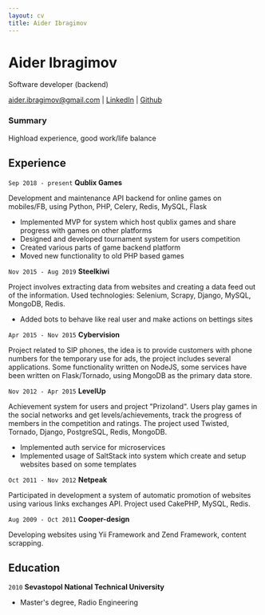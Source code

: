 ```yaml
---
layout: cv
title: Aider Ibragimov
---
```

# Aider Ibragimov
Software developer (backend)

<div id="webaddress">
<a href="mailto:aider.ibragimov@gmail.com">aider.ibragimov@gmail.com</a> | <a href="http://linkedin.com/in/aideribragimov/">LinkedIn</a> | <a href="https://github.com/Ins1ne">Github</a>
</div>


### Summary

Highload experience, good work/life balance



## Experience


`Sep 2018 - present`
__Qublix Games__ <!-- , [https://qublix.com](https://qublix.com) -->

Development and maintenance API backend for online games on mobiles/FB, using Python, PHP, Celery, Redis, MySQL, Flask

- Implemented MVP for system which host qublix games and share progress with games on other platforms
- Designed and developed tournament system for users competition
- Created various parts of game backend platform
- Moved new functionality to old PHP based games


`Nov 2015 - Aug 2019`
__Steelkiwi__ <!-- ,[https://steelkiwi.com](https://steelkiwi.com) -->

Project involves extracting data from websites and creating a data feed out of the information. Used technologies: Selenium, Scrapy, Django, MySQL, MongoDB, Redis.

- Added bots to behave like real user and make actions on bettings sites


`Apr 2015 - Nov 2015`
__Cybervision__ <!-- , [http://www.cybervisiontech.com](http://www.cybervisiontech.com) -->

Project related to SIP phones, the idea is to provide customers with phone numbers for the temporary use for ads, the project includes several applications. Some functionality written on NodeJS, some services have been written on Flask/Tornado, using MongoDB as the primary data store.


`Nov 2012 - Apr 2015`
__LevelUp__ <!-- , [https://levelupers.com](https://levelupers.com) -->

Achievement system for users and project "Prizoland". Users play games in the social networks and get levels/achievements, track the progress of members in the competition and ratings. The project used Twisted, Tornado, Django, PostgreSQL, Redis, MongoDB.

- Implemented auth service for microservices
- Implemented usage of SaltStack into system which create and setup websites based on some templates

`Oct 2011 - Nov 2012`
__Netpeak__ <!-- , [https://netpeak.group](https://netpeak.group) -->

Participated in development a system of automatic promotion of websites using various links exchanges API. Project used CakePHP, MySQL, Redis.


`Aug 2009 - Oct 2011`
__Cooper-design__

Developing websites using Yii Framework and Zend Framework, content scrapping.


## Education

`2010`
__Sevastopol National Technical University__
- Master's degree, Radio Engineering


<!-- ### Footer

Last updated: May 2022 -->
